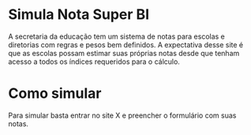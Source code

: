 # Simula Nota Super BI
A secretaria da educação tem um sistema de notas para escolas e diretorias com regras e pesos bem definidos. A expectativa desse site é que as escolas possam estimar suas próprias notas desde que tenham acesso a todos os índices requeridos para o cálculo.
# Como simular
Para simular basta entrar no site X e preencher o formulário com suas notas.
